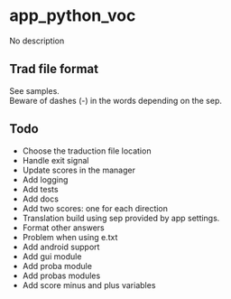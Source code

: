 # app_python_voc
No description

Trad file format
----------------
See samples.  
Beware of dashes (-) in the words depending on the sep.

Todo
----
- Choose the traduction file location
- Handle exit signal
- Update scores in the manager
- Add logging
- Add tests
- Add docs
- Add two scores: one for each direction
- Translation build using sep provided by app settings.
- Format other answers
- Problem when using e.txt
- Add android support
- Add gui module
- Add proba module
- Add probas modules
- Add score minus and plus variables